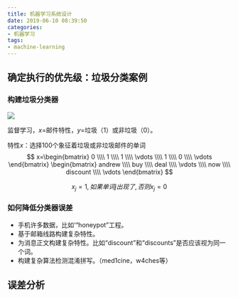 ```yaml
---
title: 机器学习系统设计
date: 2019-06-10 08:39:50
categories: 
- 机器学习
tags:
- machine-learning
---
```


<script type="text/x-mathjax-config">
  MathJax.Hub.Config({
    extensions: ["tex2jax.js"],
    jax: ["input/TeX", "output/HTML-CSS"],
    tex2jax: {
      <!--$表示行内元素，$$表示块状元素 -->
      inlineMath: [ ['$','$'], ["\\(","\\)"] ],
      displayMath: [ ['$$','$$'], ["\\[","\\]"] ],
      processEscapes: true
    },
    "HTML-CSS": { availableFonts: ["TeX"] }
  });
</script>
<script type="text/javascript" async src="https://cdn.mathjax.org/mathjax/latest/MathJax.js">
</script>

## 确定执行的优先级：垃圾分类案例

### 构建垃圾分类器

![](/images/machine/ml5.png)

监督学习，$x$=邮件特性，$y$=垃圾（1）或非垃圾（0）。

特性$x$：选择100个象征着垃圾或非垃圾邮件的单词  
$$
x=\begin{bmatrix}
		0 \\\\
		1 \\\\
		1 \\\\
        \vdots \\\\
        1 \\\\
        0 \\\\
		\vdots
	\end{bmatrix}
	\begin{bmatrix}
		andrew \\\\
		buy \\\\
		deal \\\\
        \vdots \\\\
        now \\\\
         discount \\\\
		\vdots
	\end{bmatrix}
$$

$$
x_j = 1 ,如果单词j出现了,否则
x_j = 0
$$

### 如何降低分类器误差

- 手机许多数据，比如‘“honeypot”工程。
- 基于邮箱线路构建复杂特性。
- 为消息正文构建复杂特性。比如“discount”和“discounts”是否应该视为同一个词。
- 构建复杂算法检测混淆拼写。（med1cine，w4ches等）



## 误差分析